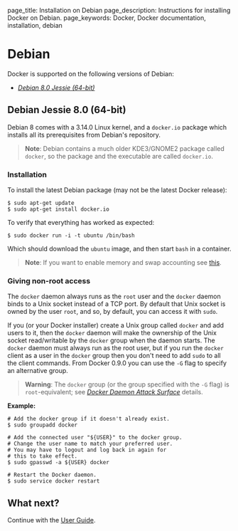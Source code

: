page_title: Installation on Debian
page_description: Instructions for installing Docker on Debian.
page_keywords: Docker, Docker documentation, installation, debian

# Debian

Docker is supported on the following versions of Debian:

 - [*Debian 8.0 Jessie (64-bit)*](#debian-jessie-8-64-bit)

## Debian Jessie 8.0 (64-bit)

Debian 8 comes with a 3.14.0 Linux kernel, and a `docker.io` package which
installs all its prerequisites from Debian's repository.

> **Note**:
> Debian contains a much older KDE3/GNOME2 package called ``docker``, so the
> package and the executable are called ``docker.io``.

### Installation

To install the latest Debian package (may not be the latest Docker release):

    $ sudo apt-get update
    $ sudo apt-get install docker.io

To verify that everything has worked as expected:

    $ sudo docker run -i -t ubuntu /bin/bash

Which should download the `ubuntu` image, and then start `bash` in a container.

> **Note**: 
> If you want to enable memory and swap accounting see
> [this](/installation/ubuntulinux/#memory-and-swap-accounting).

### Giving non-root access

The `docker` daemon always runs as the `root` user and the `docker`
daemon binds to a Unix socket instead of a TCP port. By default that
Unix socket is owned by the user `root`, and so, by default, you can
access it with `sudo`.

If you (or your Docker installer) create a Unix group called `docker`
and add users to it, then the `docker` daemon will make the ownership of
the Unix socket read/writable by the `docker` group when the daemon
starts. The `docker` daemon must always run as the root user, but if you
run the `docker` client as a user in the `docker` group then you don't
need to add `sudo` to all the client commands. From Docker 0.9.0 you can
use the `-G` flag to specify an alternative group.

> **Warning**: 
> The `docker` group (or the group specified with the `-G` flag) is
> `root`-equivalent; see [*Docker Daemon Attack Surface*](
> /articles/security/#dockersecurity-daemon) details.

**Example:**

    # Add the docker group if it doesn't already exist.
    $ sudo groupadd docker

    # Add the connected user "${USER}" to the docker group.
    # Change the user name to match your preferred user.
    # You may have to logout and log back in again for
    # this to take effect.
    $ sudo gpasswd -a ${USER} docker

    # Restart the Docker daemon.
    $ sudo service docker restart

## What next?

Continue with the [User Guide](/userguide/).

